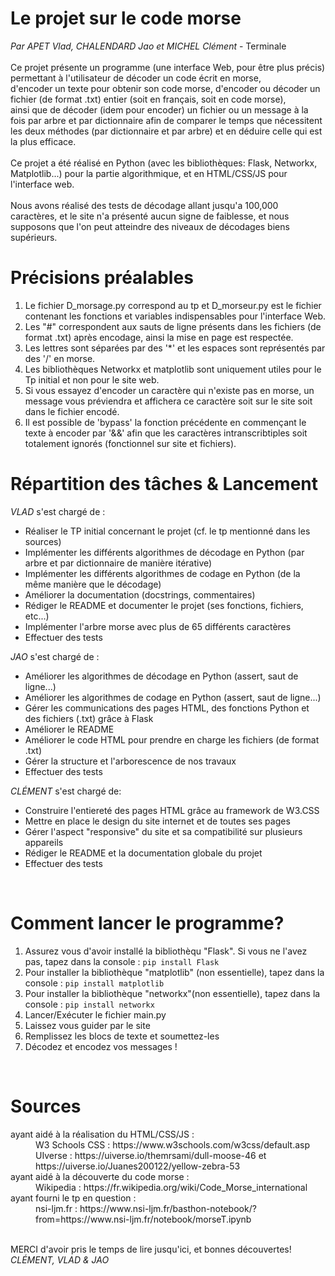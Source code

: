 # Le projet sur le code morse
<i>Par APET Vlad, CHALENDARD Jao et MICHEL Clément</i> - Terminale<br><br>
Ce projet présente un programme (une interface Web, pour être plus précis) permettant à l'utilisateur de décoder un code écrit en morse, <br>d'encoder un texte pour obtenir son code morse,
d'encoder ou décoder un fichier (de format .txt) entier (soit en français, soit en code morse), <br>ainsi que de décoder (idem pour encoder) un fichier ou un message à la fois par arbre et par dictionnaire afin de comparer le temps que nécessitent les deux méthodes (par dictionnaire et par arbre) et en déduire celle qui est la plus efficace.
<br>
<br>
Ce projet a été réalisé en Python (avec les bibliothèques: Flask, Networkx, Matplotlib...) pour la partie algorithmique, et en HTML/CSS/JS pour l'interface web.<br>
<br>
Nous avons réalisé des tests de décodage allant jusqu'a 100,000 caractères, et le site n'a présenté aucun signe de faiblesse, et nous supposons que l'on peut atteindre des niveaux de décodages biens supérieurs.<br>

# Précisions préalables
1) Le fichier D_morsage.py correspond au tp et D_morseur.py est le fichier contenant les fonctions et variables indispensables pour l'interface Web. 
2) Les "#" correspondent aux sauts de ligne présents dans les fichiers (de format .txt) après encodage, ainsi la mise en page est respectée.
3) Les lettres sont séparées par des '*'  et les espaces sont représentés par des '/' en morse.
4) Les bibliothèques Networkx et matplotlib sont uniquement utiles pour le Tp initial et non pour le site web.
5) Si vous essayez d'encoder un caractère qui n'existe pas en morse, un message vous préviendra et affichera ce caractère soit sur le site soit dans le fichier encodé.
6) Il est possible de 'bypass' la fonction précédente en commençant le texte à encoder par '&&' afin que les caractères intranscribtiples soit totalement ignorés (fonctionnel sur site et fichiers).

# Répartition des tâches & Lancement
<i>VLAD</i> s'est chargé de :<br>
<ul>
  <li>Réaliser le TP initial concernant le projet (cf. le tp mentionné dans les sources)<br></li>
  <li>Implémenter les différents algorithmes de décodage en Python (par arbre et par dictionnaire de manière itérative)</li>
  <li>Implémenter les différents algorithmes de codage en Python (de la même manière que le décodage)</li>
  <li>Améliorer la documentation (docstrings, commentaires)</li>
  <li>Rédiger le README et documenter le projet (ses fonctions, fichiers, etc...)</li>
  <li>Implémenter l'arbre morse avec plus de 65 différents caractères</li>
  <li>Effectuer des tests</li>
</ul>

<i>JAO</i> s'est chargé de :<br>
<ul>
  <li>Améliorer les algorithmes de décodage en Python (assert, saut de ligne...)</li>
  <li>Améliorer les algorithmes de codage en Python (assert, saut de ligne...)</li>
  <li>Gérer les communications des pages HTML, des fonctions Python et des fichiers (.txt) grâce à Flask</li>
  <li>Améliorer le README</li>
  <li>Améliorer le code HTML pour prendre en charge les fichiers (de format .txt)</li>
  <li>Gérer la structure et l'arborescence de nos travaux</li>
  <li>Effectuer des tests</li>
</ul>

<i>CLÉMENT</i> s'est chargé de:<br>
<ul>
  <li>Construire l'entiereté des pages HTML grâce au framework de W3.CSS</li>
  <li>Mettre en place le design du site internet et de toutes ses pages</li>
  <li>Gérer l'aspect "responsive" du site et sa compatibilité sur plusieurs appareils</li>
  <li>Rédiger le README et la documentation globale du projet</li>
  <li>Effectuer des tests</li>
</ul><br>

# Comment lancer le programme?
<ol>
  <li>Assurez vous d'avoir installé la bibliothèqu "Flask". Si vous ne l'avez pas, tapez dans la console : <code>pip install Flask</code></li>
  <li>Pour installer la bibliothèque "matplotlib" (non essentielle), tapez dans la console : <code>pip install matplotlib</code></li>
  <li>Pour installer la bibliothèque "networkx"(non essentielle), tapez dans la console : <code>pip install networkx</code></li>
  <li>Lancer/Exécuter le fichier main.py<br></li>
  <li>Laissez vous guider par le site</li>
  <li>Remplissez les blocs de texte et soumettez-les</li>
  <li>Décodez et encodez vos messages !</li>
</ol><br>

# Sources 
<dl>
  <dt>ayant aidé à la réalisation du HTML/CSS/JS :</dt>
  <dd>W3 Schools CSS : https://www.w3schools.com/w3css/default.asp</dd>
  <dd>UIverse : https://uiverse.io/themrsami/dull-moose-46 et https://uiverse.io/Juanes200122/yellow-zebra-53</dd>
  <dt>ayant aidé à la découverte du code morse :</dt>
  <dd>Wikipedia : https://fr.wikipedia.org/wiki/Code_Morse_international</dd>
  <dt>ayant fourni le tp en question :</dt>
  <dd>nsi-ljm.fr : https://www.nsi-ljm.fr/basthon-notebook/?from=https://www.nsi-ljm.fr/notebook/morseT.ipynb</dd>
</dl>
<br>
MERCI d'avoir pris le temps de lire jusqu'ici, et bonnes découvertes!
<i>CLÉMENT, VLAD & JAO</i>
